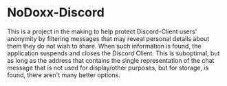 # NoDoxx-Discord

This is a project in the making to help protect Discord-Client users' anonymity by filtering messages that may reveal personal details about them they do not wish to share.
When such information is found, the application suspends and closes the Discord Client.
This is suboptimal, but as long as the address that contains the single representation of the chat message that is not used for display/other purposes, but for storage, is found, there aren't many better options.
